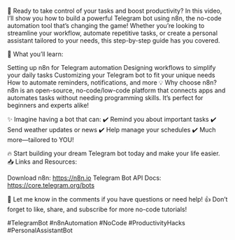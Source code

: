 🚀 Ready to take control of your tasks and boost productivity?
In this video, I’ll show you how to build a powerful Telegram bot using n8n, the no-code automation tool that’s changing the game! Whether you’re looking to streamline your workflow, automate repetitive tasks, or create a personal assistant tailored to your needs, this step-by-step guide has you covered.

📌 What you’ll learn:

Setting up n8n for Telegram automation
Designing workflows to simplify your daily tasks
Customizing your Telegram bot to fit your unique needs
How to automate reminders, notifications, and more
💡 Why choose n8n?
n8n is an open-source, no-code/low-code platform that connects apps and automates tasks without needing programming skills. It’s perfect for beginners and experts alike!

✨ Imagine having a bot that can:
✔️ Remind you about important tasks
✔️ Send weather updates or news
✔️ Help manage your schedules
✔️ Much more—tailored to YOU!

🔥 Start building your dream Telegram bot today and make your life easier.
📥 Links and Resources:

Download n8n: https://n8n.io
Telegram Bot API Docs: https://core.telegram.org/bots

💬 Let me know in the comments if you have questions or need help!
👍 Don’t forget to like, share, and subscribe for more no-code tutorials!

#TelegramBot #n8nAutomation #NoCode #ProductivityHacks #PersonalAssistantBot
